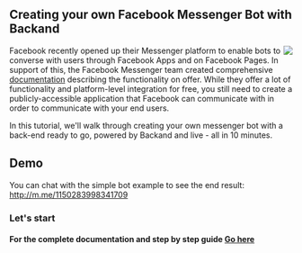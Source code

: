 ## Creating your own Facebook Messenger Bot with Backand

<img align="right" src="https://www.backand.com/wp-content/uploads/2016/09/bot-iphone.png">

Facebook recently opened up their Messenger platform to enable bots to converse with users through Facebook Apps and on Facebook Pages. In support of this, the Facebook Messenger team created comprehensive [documentation](https://developers.facebook.com/docs/messenger-platform/quickstart) describing the functionality on offer.
While they offer a lot of functionality and platform-level integration for free, you still need to create a publicly-accessible application that Facebook can communicate with in order to communicate with your end users. 

In this tutorial, we'll walk through creating your own messenger bot with a back-end ready to go, powered by Backand and live - all in 10 minutes.

## Demo
You can chat with the simple bot example to see the end result: http://m.me/1150283998341709

### Let's start

#### For the complete documentation and step by step guide [Go here](https://gist.github.com/itayher/abcd197459c1718de24a8f4ead5c1c05)
